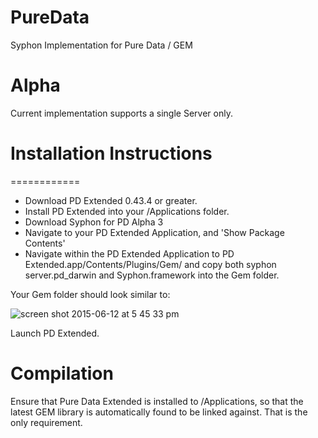 PureData
========

Syphon Implementation for Pure Data / GEM


Alpha
========

Current implementation supports a single Server only.


# Installation Instructions
============

* Download PD Extended 0.43.4 or greater.
* Install PD Extended into your /Applications folder.
* Download Syphon for PD Alpha 3
* Navigate to your PD Extended Application, and 'Show Package Contents'
* Navigate within the PD Extended Application to PD Extended.app/Contents/Plugins/Gem/ and copy both syphon server.pd_darwin and Syphon.framework into the Gem folder.

Your Gem folder should look similar to:

![screen shot 2015-06-12 at 5 45 33 pm](https://cloud.githubusercontent.com/assets/65011/8140601/0d470c5e-112b-11e5-8315-80d78e6b4023.png)

Launch PD Extended.

Compilation
=====

Ensure that Pure Data Extended is installed to /Applications, so that the latest GEM library is automatically found to be linked against. That is the only requirement.
